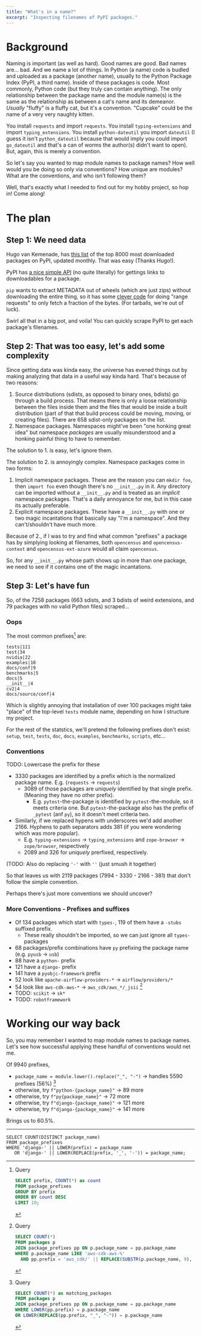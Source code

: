 ```yaml
---
title: "What's in a name?"
excerpt: "Inspecting filenames of PyPI packages."
---
```


# Background

Naming is important (as well as hard). Good names are good. Bad names are... bad.
And we name a lot of things. In Python (a name) code is budled and uploaded as a package 
(another name), usually to the Python Package Index (PyPI, a third name). Inside of these
packages is code. Most commonly, Python code (but they truly can contain anything).
The only relationship between the package name and the module name(s) is the same as the 
relationship as between a cat's name and its demeanor. _Usually_ "fluffy" is a fluffy cat,
but it's a convention. "Cupcake" could be the name of a very very naughty kitten.

You install `requests` and import `requests`. You install `typing-extensions` and import
`typing_extensions`. You install `python-dateutil` you import `dateutil` (I guess it isn't
`python_dateutil` because that would imply you could import `go_dateutil` and that's a can
of worms the author(s) didn't want to open). But, again, this is merely a convention.

So let's say you wanted to map module names to package names? How well would you be doing
so only via conventions? How unique are modules? What are the conventions, and who isn't following them?

Well, that's exactly what I needed to find out for my hobby project, so hop in! Come along!

# The plan

## Step 1: We need data

Hugo van Kemenade, has [this list](https://hugovk.github.io/top-pypi-packages/) 
of the top 8000 most downloaded packages on PyPI, updated monthly. That was easy (Thanks Hugo!).

PyPI has [a nice simple API](https://wiki.python.org/moin/PyPISimple) (no quite literally) for
gettings links to downloadables for a package.

`pip` wants to extract METADATA out of wheels (which are just zips) without downloading the 
entire thing, so it has some [clever code](https://github.com/pypa/pip/blob/main/src/pip/_internal/network/lazy_wheel.py)
for doing "range requests" to only fetch a fraction of the bytes. (For tarballs, we're out of luck).

Swirl all that in a big pot, and voila! You can quickly scrape PyPI to get each package's filenames.

## Step 2: That was too easy, let's add some complexity

Since getting data was kinda easy, the universe has evened things out by making analyzing that data
in a useful way kinda hard. That's because of two reasons:

1. Source distributions (sdists, as opposed to binary ones, bdists) go through a build process. That means there is
   only a loose relationship between the files inside them and the files that would be inside a built
   distribution (part of that that build process could be moving, moving, or creating files).
   There are 658 sdist-only packages on the list.
3. Namespace packages. Namespaces might've been "one honking great idea" but namespace _packages_
   are usually misunderstood and a honking painful thing to have to remember.

The solution to 1. is easy, let's ignore them.

The solution to 2. is annoyingly complex. Namespace packages come in two forms:

1. Implicit namespace packages. These are the reason you can `mkdir foo`, then `import foo` even though
   there's no `__init__.py` in it. Any directory can be imported without a `__init__.py` and is treated as
   an _implicit_ namespace packages. That's a daily annoyance for me, but in this case its actually preferable.
2. Explicit namespace packages. These have a `__init__.py` with one or two magic incantations that basically say
   "I'm a namespace". And they can't/shouldn't have much more.

Because of 2., if I was to try and find what common "prefixes" a package has by simplying looking at filenames,
both `opencensus` and `opencensus-context` and `opencensus-ext-azure` would all claim `opencensus`.

So, for any `__init__.py` whose path shows up in more than one package, we need to see if it contains one of the
magic incantations.

## Step 3: Let's have fun

So, of the 7258 packages (663 sdists, and 3 bdists of weird extensions, and 79 packages with no valid Python files) scraped...

### Oops

The most common prefixes[^1] are:

```
tests|111
test|34
nvidia|22
examples|10
docs/conf|9
benchmarks|5
docs|5
__init__|4
cv2|4
docs/source/conf|4
```

Which is slightly annoying that installation of over 100 packages might take "place" of the top-level `tests` module name,
depending on how I structure my project.

For the rest of the statstics, we'll pretend the following prefixes don't exist: `setup`, `test`, `tests`, `doc`, `docs`, `examples`, `benchmarks`, `scripts`, etc...

### Conventions

TODO: Lowercase the prefix for these

- 3330 packages are identified by a prefix which is the normalized package name. E.g. (`requests` -> `requests`)
   - 3089 of those packages are _uniquely_ identified by that single prefix. (Meaning they have no other prefix).
     - E.g. `pytest`-the-package is identified by `pytest`-the-module, so it meets criteria one. But `pytest`-the-package
       also has the prefix of `_pytest` (anf `py`), so it doesn't meet criteria two.
- Similarly, if we replaced hypens with underscores we'd add another 2166. Hyphens to path separators adds 381
   (if you were wondering which was more popular).
   - E.g. `typing-extensions` -> `typing_extensions` and `zope-browser` -> `zope/browser`, respectively
   - 2089 and 326 for _uniquely_ prerfixed, respectively.

(TODO: Also do replacing `'-'` with `''` (just smush it together)

So that leaves us with 2119 packages (7994 - 3330 - 2166 - 381) that don't follow the simple convention.

Perhaps there's just more conventions we should uncover?

### More Conventions - Prefixes and suffixes

- Of 134 packages which start with `types-`, 119 of them have a `-stubs` suffixed prefix.
  - These really shouldn't be imported, so we can just ignore all `types-` packages
- 68 packages/prefix combinations have `py` prefixing the package name (e.g. `pyusb` -> `usb`)
- 88 have a `python-` prefix
- 121 have a `django-` prefix
- 141 have a `pyobjc-framework` prefix
- 52 look like `apache-airflow-providers-*` -> `airflow/providers/*`
- 54 look like `aws-cdk-aws-*` -> `aws_cdk/aws_*/_jsii` [^9]
- TODO: `scikit` -> `sk*`
- TODO: `robotframework`

# Working our way back

So, you may remember I wanted to map module names to package names.
Let's see how successful applying these handful of conventions would net me.

Of 9940 prefixes,

- `package_name = module.lower().replace("_", "-")` -> handles 5590 prefixes (56%) [^10]
- otherwise, try `f"python-{package_name}"` -> 89 more
- otherwise, try `f"py{package_name}"` -> 72 more
- otherwise, try `f"django-{package_name}"` -> 121 more
- otherwise, try `f"django-{package_name}"` -> 141 more

Brings us to 60.5%.

---

[^1]: Query
      ```sql
      SELECT prefix, COUNT(*) as count
      FROM package_prefixes
      GROUP BY prefix
      ORDER BY count DESC
      LIMIT 10;
      ```

[^3]: Query
      ```sql
      SELECT COUNT(*) as matching_packages
      FROM packages p
      JOIN package_prefixes pp ON p.package_name = pp.package_name
      WHERE pp.prefix = p.package_name;
      ```

[^4]: Query
      ```sql
      WITH matching_packages AS (
          SELECT p.package_name
          FROM packages p
          JOIN package_prefixes pp ON p.package_name = pp.package_name
          WHERE pp.prefix = p.package_name
      ),
      prefix_counts AS (
          SELECT package_name, COUNT(*) as prefix_count
          FROM package_prefixes
          GROUP BY package_name
      )
      SELECT COUNT(*) as single_prefix_packages
      FROM matching_packages mp
      JOIN prefix_counts pc ON mp.package_name = pc.package_name
      WHERE pc.prefix_count = 1;
      ```

[^6]: Query
      ```sql
      SELECT p.package_name,
             GROUP_CONCAT(pp.prefix) AS prefixes
      FROM packages p
      LEFT JOIN package_prefixes pp ON p.package_name = pp.package_name
      WHERE NOT EXISTS (
          SELECT 1
          FROM package_prefixes pp2
          WHERE pp2.package_name = p.package_name
          AND (
              pp2.prefix = REPLACE(p.package_name, '-', '_')
              OR
              pp2.prefix = REPLACE(p.package_name, '-', '/')
          )
      )
      GROUP BY p.package_name
      HAVING prefixes IS NOT NULL;
      ```

[^7]: Query
      ```sql
      SELECT COUNT(DISTINCT package_name)
      FROM package_prefixes
      WHERE package_name LIKE "types-%"
        AND prefix LIKE "%-stubs"
        AND substr(package_name, 7) = substr(prefix, 1, length(prefix) - 6)
      ```

[^8]: Query
      ```sql
      SELECT p.package_name, pp.prefix
      FROM packages p
      JOIN package_prefixes pp ON p.package_name = pp.package_name
      WHERE p.package_name LIKE 'py%'
        AND (pp.prefix = SUBSTR(p.package_name, 3)
             OR pp.prefix = REPLACE(SUBSTR(p.package_name, 3), '-', '_')
             OR pp.prefix = REPLACE(SUBSTR(p.package_name, 3), '-', '/'));
      ```

[^9]: Query
      ```sql
      SELECT COUNT(*)
      FROM packages p
      JOIN package_prefixes pp ON p.package_name = pp.package_name
      WHERE p.package_name LIKE 'aws-cdk-aws-%'
        AND pp.prefix = 'aws_cdk/' || REPLACE(SUBSTR(p.package_name, 9), '-', '_') || '/_jsii';
      ```

[^10]: Query
      ```sql
      SELECT COUNT(*) as matching_packages
      FROM packages p
      JOIN package_prefixes pp ON p.package_name = pp.package_name
      WHERE LOWER(pp.prefix) = p.package_name
      OR LOWER(REPLACE(pp.prefix, "_", "-")) = p.package_name
      ```

```
SELECT COUNT(DISTINCT package_name)
FROM package_prefixes
WHERE 'django-' || LOWER(prefix) = package_name
   OR 'django-' || LOWER(REPLACE(prefix, '_', '-')) = package_name;
```
